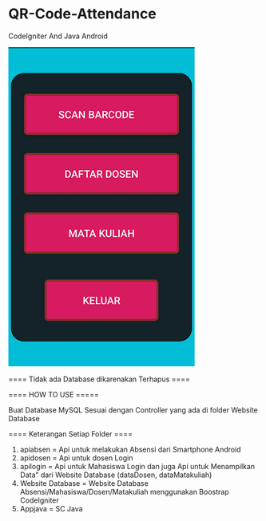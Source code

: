 # QR-Code-Attendance

CodeIgniter And Java Android

![home](https://github.com/zakyakbar/QR-Code-Attendance/blob/main/assets/home.jpg)

==== Tidak ada Database dikarenakan Terhapus ====

==== HOW TO USE =====

Buat Database MySQL Sesuai dengan Controller yang ada di folder Website Database

==== Keterangan Setiap Folder ====
1. apiabsen = Api untuk melakukan Absensi dari Smartphone Android
2. apidosen = Api untuk dosen Login
3. apilogin = Api untuk Mahasiswa Login dan juga Api untuk Menampilkan Data" dari Website Database (dataDosen, dataMatakuliah)
4. Website Database = Website Database Absensi/Mahasiswa/Dosen/Matakuliah menggunakan Boostrap CodeIgniter
5. Appjava = SC Java

